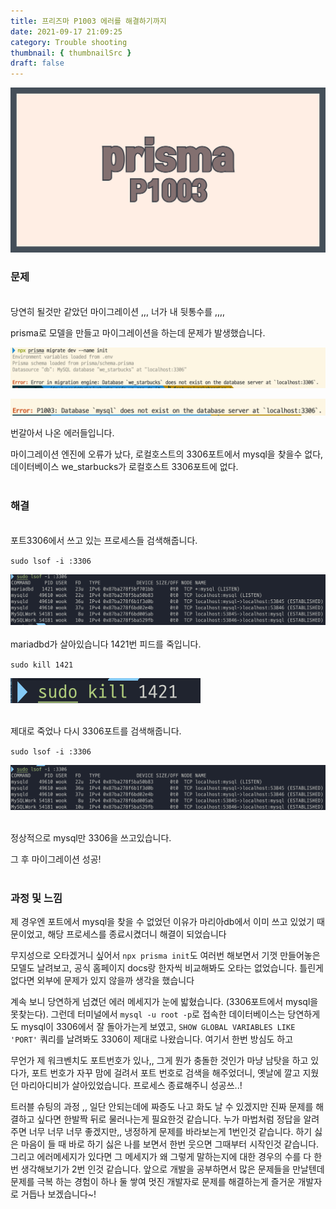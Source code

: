 ```yaml
---
title: 프리즈마 P1003 에러를 해결하기까지
date: 2021-09-17 21:09:25
category: Trouble shooting
thumbnail: { thumbnailSrc }
draft: false
---
```


![](./images/prismaT.png)

### 문제

<br>
당연히 될것만 같았던 마이그레이션 ,,, 너가 내 뒷통수를 ,,,,

prisma로 모델을 만들고 마이그레이션을 하는데 문제가 발생했습니다.

![스크린샷 2021-09-15 오후 10.19.25](./images/prisma1.png)

![스크린샷 2021-09-15 오후 10.28.28](./images/prisma2.png)

번갈아서 나온 에러들입니다.

마이그레이션 엔진에 오류가 났다, 로컬호스트의 3306포트에서 mysql을 찾을수 없다, 데이터베이스 we_starbucks가 로컬호스트 3306포트에 없다.
<br><br>

### 해결

<br>
포트3306에서 쓰고 있는 프로세스들 검색해줍니다.

`sudo lsof -i :3306`

![스크린샷 2021-09-15 오후 10.18.50](./images/prisma3.png)
<br><br>
mariadbd가 살아있습니다 1421번 피드를 죽입니다.

`sudo kill 1421`

![스크린샷 2021-09-16 오전 9.49.12](./images/prisma4.png)
<br><br>

제대로 죽었나 다시 3306포트를 검색해줍니다.

`sudo lsof -i :3306`

![스크린샷 2021-09-16 오전 9.49.21](./images/prisma5.png)
<br><br>

정상적으로 mysql만 3306을 쓰고있습니다.

그 후 마이그레이션 성공!
<br><br>

### 과정 및 느낌

제 경우엔 포트에서 mysql을 찾을 수 없었던 이유가 마리아db에서 이미 쓰고 있었기 때문이었고, 해당 프로세스를 종료시켰더니 해결이 되었습니다

무지성으로 오타겠거니 싶어서 `npx prisma init`도 여러번 해보면서 기껏 만들어놓은 모델도 날려보고, 공식 홈페이지 docs랑 한자씩 비교해봐도 오타는 없었습니다. 틀린게 없다면 외부에 문제가 있지 않을까 생각을 했습니다

계속 보니 당연하게 넘겼던 에러 메세지가 눈에 밟혔습니다. (3306포트에서 mysql을 못찾는다). 그런데 터미널에서 `mysql -u root -p`로 접속한 데이터베이스는 당연하게도 mysql이 3306에서 잘 돌아가는게 보였고, `SHOW GLOBAL VARIABLES LIKE 'PORT'` 쿼리를 날려봐도 3306이 제대로 나왔습니다. 여기서 한번 방심도 하고

무언가 제 워크벤치도 포트번호가 있나,, 그게 뭔가 충돌한 것인가 마냥 남탓을 하고 있다가, 포트 번호가 자꾸 맘에 걸려서 포트 번호로 검색을 해주었더니, 옛날에 깔고 지웠던 마리아디비가 살아있었습니다. 프로세스 종료해주니 성공쓰..!

트러블 슈팅의 과정 ,, 일단 안되는데에 짜증도 나고 화도 날 수 있겠지만 진짜 문제를 해결하고 싶다면 한발짝 뒤로 물러나는게 필요한것 같습니다. 누가 마법처럼 정답을 알려주면 너무 너무 너무 좋겠지만,, 냉정하게 문제를 바라보는게 1번인것 같습니다. 하기 싫은 마음이 들 때 바로 하기 싫은 나를 보면서 한번 웃으면 그때부터 시작인것 같습니다. 그리고 에러메세지가 있다면 그 메세지가 왜 그렇게 말하는지에 대한 경우의 수를 다 한번 생각해보기가 2번 인것 같습니다. 앞으로 개발을 공부하면서 많은 문제들을 만날텐데 문제를 극복 하는 경험이 하나 둘 쌓여 멋진 개발자로 문제를 해결하는게 즐거운 개발자로 거듭나 보겠습니다~!

<br><br>
